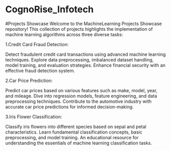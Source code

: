 # CognoRise_Infotech

#Projects Showcase
Welcome to the MachineLearning Projects Showcase repository! This collection of projects highlights the implementation of machine learning algorithms across three diverse tasks:

1.Credit Card Fraud Detection:

Detect fraudulent credit card transactions using advanced machine learning techniques.
Explore data preprocessing, imbalanced dataset handling, model training, and evaluation strategies.
Enhance financial security with an effective fraud detection system.

2.Car Price Prediction:

Predict car prices based on various features such as make, model, year, and mileage.
Dive into regression models, feature engineering, and data preprocessing techniques.
Contribute to the automotive industry with accurate car price predictions for informed decision-making.

3.Iris Flower Classification:

Classify iris flowers into different species based on sepal and petal characteristics.
Learn fundamental classification concepts, basic preprocessing, and model training.
An educational resource for understanding the essentials of machine learning classification tasks.
